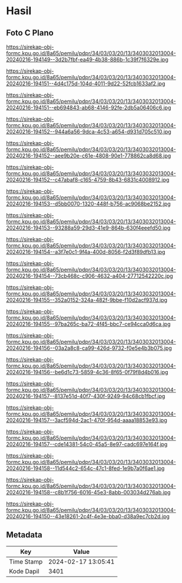 # Hasil

## Foto C Plano

https://sirekap-obj-formc.kpu.go.id/8a65/pemilu/pdpr/34/03/03/20/13/3403032013004-20240216-194149--3d2b7fbf-ea49-4b38-886b-1c39f7f6329e.jpg

https://sirekap-obj-formc.kpu.go.id/8a65/pemilu/pdpr/34/03/03/20/13/3403032013004-20240216-194151--4d4c175d-104d-4011-9d22-52fcb1633af2.jpg

https://sirekap-obj-formc.kpu.go.id/8a65/pemilu/pdpr/34/03/03/20/13/3403032013004-20240216-194151--eb694843-ab68-4146-92fe-2db5a06406c6.jpg

https://sirekap-obj-formc.kpu.go.id/8a65/pemilu/pdpr/34/03/03/20/13/3403032013004-20240216-194152--944a6a56-9dca-4c53-a654-d931d705c510.jpg

https://sirekap-obj-formc.kpu.go.id/8a65/pemilu/pdpr/34/03/03/20/13/3403032013004-20240216-194152--aee9b20e-c61e-4808-90e1-778862ca8d68.jpg

https://sirekap-obj-formc.kpu.go.id/8a65/pemilu/pdpr/34/03/03/20/13/3403032013004-20240216-194152--c47abaf8-c165-4759-8b43-6831c4008912.jpg

https://sirekap-obj-formc.kpu.go.id/8a65/pemilu/pdpr/34/03/03/20/13/3403032013004-20240216-194153--d5bb0070-1320-448f-b756-ac9068be2152.jpg

https://sirekap-obj-formc.kpu.go.id/8a65/pemilu/pdpr/34/03/03/20/13/3403032013004-20240216-194153--93288a59-29d3-41e9-864b-630f4eeefd50.jpg

https://sirekap-obj-formc.kpu.go.id/8a65/pemilu/pdpr/34/03/03/20/13/3403032013004-20240216-194154--a3f7e0c1-9f4a-400d-8056-f2d3f89dfb13.jpg

https://sirekap-obj-formc.kpu.go.id/8a65/pemilu/pdpr/34/03/03/20/13/3403032013004-20240216-194154--73cb468c-c906-4632-a404-27712542220c.jpg

https://sirekap-obj-formc.kpu.go.id/8a65/pemilu/pdpr/34/03/03/20/13/3403032013004-20240216-194155--352a0152-324a-482f-9bbe-f10d2acf937d.jpg

https://sirekap-obj-formc.kpu.go.id/8a65/pemilu/pdpr/34/03/03/20/13/3403032013004-20240216-194155--97ba265c-ba72-4f45-bbc7-ce94cca0d6ca.jpg

https://sirekap-obj-formc.kpu.go.id/8a65/pemilu/pdpr/34/03/03/20/13/3403032013004-20240216-194156--03a2a8c8-ca99-426d-9732-f0e5e4b3b075.jpg

https://sirekap-obj-formc.kpu.go.id/8a65/pemilu/pdpr/34/03/03/20/13/3403032013004-20240216-194156--be6d1c73-5859-4c36-8f65-0f79f8d4b016.jpg

https://sirekap-obj-formc.kpu.go.id/8a65/pemilu/pdpr/34/03/03/20/13/3403032013004-20240216-194157--8137e51d-40f7-430f-9249-94c68cb1fbcf.jpg

https://sirekap-obj-formc.kpu.go.id/8a65/pemilu/pdpr/34/03/03/20/13/3403032013004-20240216-194157--3acf594d-2ac1-470f-954d-aaaa18853e93.jpg

https://sirekap-obj-formc.kpu.go.id/8a65/pemilu/pdpr/34/03/03/20/13/3403032013004-20240216-194157--cde14381-54c0-45a5-8e97-cadc697e164f.jpg

https://sirekap-obj-formc.kpu.go.id/8a65/pemilu/pdpr/34/03/03/20/13/3403032013004-20240216-194158--11d544c2-654c-47c1-8fed-1e9b7a0f6ae1.jpg

https://sirekap-obj-formc.kpu.go.id/8a65/pemilu/pdpr/34/03/03/20/13/3403032013004-20240216-194158--c8b1f756-6016-45e3-8abb-003034d276ab.jpg

https://sirekap-obj-formc.kpu.go.id/8a65/pemilu/pdpr/34/03/03/20/13/3403032013004-20240216-194150--43e18261-2c4f-4e3e-bba0-d38a9ec7cb2d.jpg


## Metadata

| Key        | Value               |
| ---------- | ------------------- |
| Time Stamp | 2024-02-17 13:05:41 |
| Kode Dapil | 3401                |



